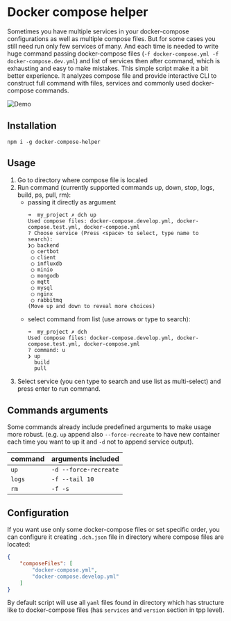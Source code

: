 # Docker compose helper

Sometimes you have multiple services in your docker-compose configurations as well as multiple compose files. But for some cases you still need run only few services of many. And each time is needed to write huge command passing docker-compose files (`-f docker-compose.yml -f docker-compose.dev.yml`) and list of services then after command, which is exhausting and easy to make mistakes. This simple script make it a bit better experience. It analyzes compose file and provide interactive CLI to construct full command with files, services and commonly used docker-compose commands.

![Demo](https://raw.githubusercontent.com/unsigned6/docker-compose-runner/main/media/dch.gif)
## Installation

    npm i -g docker-compose-helper

## Usage

1. Go to directory where compose file is localed
2. Run command (currently supported commands up, down, stop, logs, build, ps, pull, rm):
    - passing it directly as argument 
        ```
        ➜  my_project ✗ dch up
        Used compose files: docker-compose.develop.yml, docker-compose.test.yml, docker-compose.yml
        ? Choose service (Press <space> to select, type name to search):
        ❯◯ backend
         ◯ certbot
         ◯ client
         ◯ influxdb
         ◯ minio
         ◯ mongodb
         ◯ mqtt
         ◯ mysql
         ◯ nginx
         ◯ rabbitmq
        (Move up and down to reveal more choices)
        ```
    - select command from list (use arrows or type to search):
        ```
        ➜  my_project ✗ dch
        Used compose files: docker-compose.develop.yml, docker-compose.test.yml, docker-compose.yml
        ? command: u
        ❯ up
          build
          pull
        ```
3. Select service (you cen type to search and use list as multi-select) and press enter to run command.

## Commands arguments

Some commands already include predefined arguments to make usage more robust. (e.g. `up` append also `--force-recreate` to have new container each time you want to up it and `-d` not to append service output).

| command | arguments included |
|---------|--------------------|
|`up`     | `-d --force-recreate`|
|`logs`   | `-f --tail 10`     |
|`rm`     | `-f -s`            |


## Configuration

If you want use only some docker-compose files or set specific order, you can configure it creating `.dch.json` file in directory where compose files are located:

```JSON
{
    "composeFiles": [
        "docker-compose.yml",
        "docker-compose.develop.yml"
    ]
}
```

By default script will use all `yaml` files found in directory which has structure like to docker-compose files (has `services` and `version` section in tpp level).